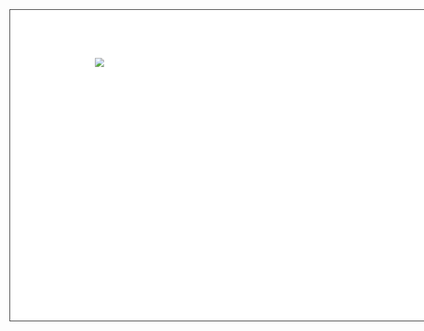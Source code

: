 <!DOCTYPE html>
<html>
<head>
	<title>Bandera Japón</title>
</head>
<body>
	<div style="height: 550px; width: 950px; background-color: white; border: 1px solid"> <img src="http://www.que.es/archivos/201604/punto_rojo_n-672xXx80.jpg" style="margin-left: 150px; margin-top: 85px; position: relative;"> </div>
</body>
</html>
